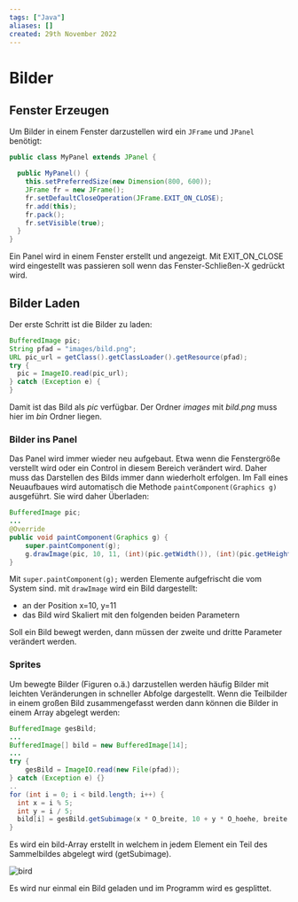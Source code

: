 ```yaml
---
tags: ["Java"]
aliases: []
created: 29th November 2022
---
```


# Bilder

## Fenster Erzeugen

Um Bilder in einem Fenster darzustellen wird ein `JFrame` und `JPanel` benötigt:

```java
public class MyPanel extends JPanel {

  public MyPanel() {
    this.setPreferredSize(new Dimension(800, 600));
	JFrame fr = new JFrame();
	fr.setDefaultCloseOperation(JFrame.EXIT_ON_CLOSE);
	fr.add(this);
	fr.pack();
	fr.setVisible(true);
  }
}
```

Ein Panel wird in einem Fenster erstellt und angezeigt. Mit EXIT_ON_CLOSE wird eingestellt was passieren soll wenn das Fenster-Schließen-X gedrückt wird.

## Bilder Laden

Der erste Schritt ist die Bilder zu laden:

```java
BufferedImage pic;
String pfad = "images/bild.png";
URL pic_url = getClass().getClassLoader().getResource(pfad);
try {
  pic = ImageIO.read(pic_url);
} catch (Exception e) {
}
```

Damit ist das Bild als *pic* verfügbar. Der Ordner *images* mit *bild.png* muss hier im *bin* Ordner liegen.

### Bilder ins Panel

Das Panel wird immer wieder neu aufgebaut. Etwa wenn die Fenstergröße verstellt wird oder ein Control in diesem Bereich verändert wird. Daher muss das Darstellen des Bilds immer dann wiederholt erfolgen. Im Fall eines Neuaufbaues wird automatisch die Methode `paintComponent(Graphics g)` ausgeführt. Sie wird daher Überladen:

```java
BufferedImage pic;
...
@Override
public void paintComponent(Graphics g) {
	super.paintComponent(g);
	g.drawImage(pic, 10, 11, (int)(pic.getWidth()), (int)(pic.getHeight()), null);
}
```

Mit `super.paintComponent(g);` werden Elemente aufgefrischt die vom System sind. mit `drawImage` wird ein Bild dargestellt:

- an der Position x=10, y=11
- das Bild wird Skaliert mit den folgenden beiden Parametern

Soll ein Bild bewegt werden, dann müssen der zweite und dritte Parameter verändert werden.

### Sprites

Um bewegte Bilder (Figuren o.ä.) darzustellen werden häufig Bilder mit leichten Veränderungen in schneller Abfolge dargestellt. Wenn die Teilbilder in einem großen Bild zusammengefasst werden dann können die Bilder in einem Array abgelegt werden:

```java
BufferedImage gesBild;
...
BufferedImage[] bild = new BufferedImage[14];
...
try {
    gesBild = ImageIO.read(new File(pfad));
} catch (Exception e) {}    
..
for (int i = 0; i < bild.length; i++) {
  int x = i % 5;
  int y = i / 5;
  bild[i] = gesBild.getSubimage(x * O_breite, 10 + y * O_hoehe, breite, hoehe);
}
```

Es wird ein bild-Array erstellt in welchem in jedem Element ein Teil des Sammelbildes abgelegt wird (getSubimage).

![bird](assets/bird.png)

Es wird nur einmal ein Bild geladen und im Programm wird es gesplittet.